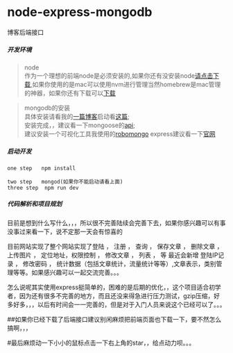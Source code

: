 # node-express-mongodb
博客后端接口

##### 开发环境
 > node <br/>
 作为一个理想的前端node是必须安装的,如果你还有没安装node[请点击下载](http://nodejs.cn/),如果你使用的是mac可以使用nvm进行管理当然homebrew是mac管理的神器，如果你还有下载可以[下载](https://brew.sh/)<br/>

 >mongodb的安装 <br/>
具体安装请看我的[一篇博客](http://blog.csdn.net/zhanglongdream/article/details/70231261)启动看[这篇](http://blog.csdn.net/zhanglongdream/article/details/72911949);<br/>
>安装完成，，建议看一下mongoose的[api](http://mongoosejs.com/);<br/>
>建议安装一个可视化工具我使用的[robomongo](https://github.com/Studio3T/robomongo)
 >express建议看一下[官网](http://www.expressjs.com.cn/4x/api.html)<br/>

 ##### 启动开发
  ```
  one step   npm install

  two step   mongod(如果你不能启动请看上面)
  three step  npm run dev
  ``` 
##### 代码解析和项目规划

目前是想到什么写什么，，，所以很不完善陆续会完善下去，如果你感兴趣可以有事没事过来看一下，说不定那一天会有惊喜的

目前网站实现了整个网站实现了登陆 ， 注册 ， 查询 ， 保存文章 ， 删除文章 ， 上传图片 ， 定位地址，权限控制 ， 修改文章 ， 列表 ， 等
最近会新增 登陆IP记录 ， 修改密码 ， 统计数据（包括文章统计，流量统计等等）,文章表示，类别管理等等。如果感兴趣可以一起交流完善。。。

怎么说呢其实使用express挺简单的，困难的是后期的优化，，这个项目适合初学者，因为还有很多不完善的地方，而且还没来得急进行压力测试，gzip压缩，好多好多，，，以后有时间会一一完善的，但是对于入门人员来说这个已经可以了。。。

##如果你已经下载了后端接口建议别闲麻烦把前端页面也下载一下，要不然怎么搞啊，，，

#最后麻烦动一下小小的鼠标点击一下右上角的star，，给点动力呗。。。

